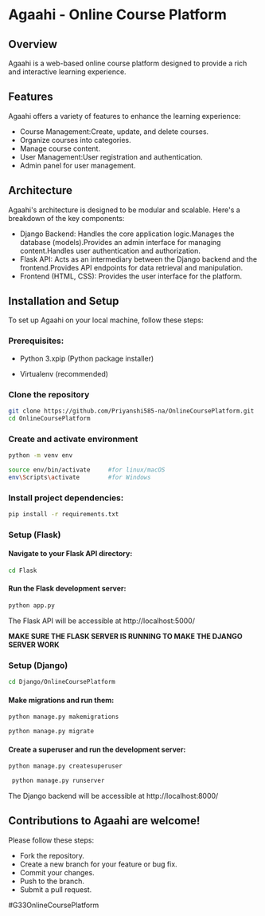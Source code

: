 # Agaahi - Online Course Platform

## Overview
Agaahi is a web-based online course platform designed to provide a rich and interactive learning experience. 

## Features
Agaahi offers a variety of features to enhance the learning experience:
- Course Management:Create, update, and delete courses.
- Organize courses into categories.
- Manage course content.
- User Management:User registration and authentication.
- Admin panel for user management.

## Architecture
Agaahi's architecture is designed to be modular and scalable. Here's a breakdown of the key components:

- Django Backend: Handles the core application logic.Manages the database (models).Provides an admin interface for managing content.Handles user authentication and authorization.
- Flask API: Acts as an intermediary between the Django backend and the frontend.Provides API endpoints for data retrieval and manipulation.
- Frontend (HTML, CSS): Provides the user interface for the platform.


## **Installation and Setup**

To set up Agaahi on your local machine, follow these steps:

### Prerequisites:

- Python 3.xpip (Python package installer)

- Virtualenv (recommended)

### Clone the repository
```bash
git clone https://github.com/Priyanshi585-na/OnlineCoursePlatform.git
cd OnlineCoursePlatform
```

### Create and activate environment
```bash
python -m venv env

source env/bin/activate     #for linux/macOS
env\Scripts\activate        #for Windows 
```

### Install project dependencies:

```bash
pip install -r requirements.txt 
```

### **Setup (Flask)**
#### Navigate to your Flask API directory:
```bash
cd Flask
```


#### Run the Flask development server: 
```bash
python app.py
```

The Flask API will be accessible at http://localhost:5000/


****MAKE SURE THE FLASK SERVER IS RUNNING TO MAKE THE DJANGO SERVER WORK****


### **Setup (Django)**

```bash
cd Django/OnlineCoursePlatform
```

#### Make migrations and run them: 

```bash
python manage.py makemigrations

python manage.py migrate
```


#### Create a superuser and run the development server:

```bash
python manage.py createsuperuser

 python manage.py runserver
```


The Django backend will be accessible at http://localhost:8000/





## Contributions to Agaahi are welcome! 

Please follow these steps:
- Fork the repository.
- Create a new branch for your feature or bug fix.
- Commit your changes.
- Push to the branch.
- Submit a pull request.

#G33OnlineCoursePlatform
